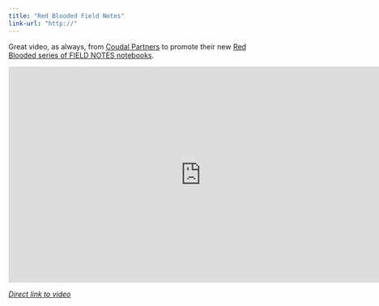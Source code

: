 ```yaml
---
title: "Red Blooded Field Notes"
link-url: "http://"
---
```

<p>Great video, as always, from <a href="http://coudal.com/">Coudal Partners</a> to promote their new <a href="http://fieldnotesbrand.com/redblooded/">Red Blooded series of FIELD NOTES notebooks</a>.</p>
<p><iframe src="http://player.vimeo.com/video/36086669?title=0&amp;byline=0&amp;portrait=0&amp;color=ffffff" width="759" height="427" frameborder="0" webkitAllowFullScreen mozallowfullscreen allowFullScreen></iframe></p>
<p><em><a href="http://vimeo.com/36086669">Direct link to video</a></em></p>

